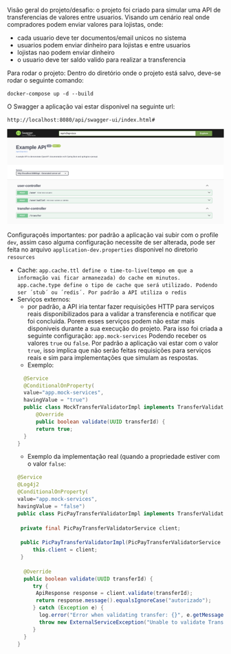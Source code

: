 Visão geral do projeto/desafio:
    o projeto foi criado para simular uma API de transferencias de valores entre usuarios. 
Visando um cenário real onde compradores podem enviar valores para lojistas, onde:
 - cada usuario deve ter documentos/email unicos no sistema
 - usuarios podem enviar dinheiro para lojistas e entre usuarios
 - lojistas nao podem enviar dinheiro
 - o usuario deve ter saldo valido para realizar a transferencia


Para rodar o projeto: 
    Dentro do diretório onde o projeto está salvo, deve-se rodar o seguinte comando:

    docker-compose up -d --build

O Swagger a aplicação vai estar disponivel na seguinte url: 

    http://localhost:8080/api/swagger-ui/index.html#

![img.png](img.png)

Configuraçoẽs importantes:
    por padrão a aplicação vai subir com o profile ``dev``, assim caso alguma configuração necessite de ser alterada, pode ser feita no arquivo ``application-dev.properties`` disponivel no diretorio ``resources`` 
- Cache: 
    ``` app.cache.ttl define o time-to-live(tempo em que a informação vai ficar armanezada) do cache em minutos. ``` 
    ``` app.cache.type define o tipo de cache que será utilizado. Podendo ser ´stub´ ou ´redis´. Por padrão a API utiliza o redis```
- Serviços externos:
  - por padrão, a API iria tentar fazer requisições HTTP para serviços reais disponibilizados para a validar a 
  transferencia e notificar que foi concluida. Porem esses serviços podem não estar mais disponiveis durante a sua execução do projeto. Para isso foi criada a seguinte configuração:
  ``app.mock-services`` Podendo receber os valores ``true`` ou ``false``. Por padrão a aplicação vai estar com o valor ``true``, isso implica que não serão feitas requisições para serviços reais e sim para implementações que simulam as respostas. 
  - Exemplo:
  ```java
    @Service
    @ConditionalOnProperty(
    value="app.mock-services",
    havingValue = "true")
    public class MockTransferValidatorImpl implements TransferValidatorService {
        @Override
        public boolean validate(UUID transferId) {
        return true;
    }
  }
  ```
  - Exemplo da implementação real (quando a propriedade estiver com o valor ``false``: 
  ```java
  @Service
  @Log4j2
  @ConditionalOnProperty(
  value="app.mock-services",
  havingValue = "false")
  public class PicPayTransferValidatorImpl implements TransferValidatorService {

   private final PicPayTransferValidatorService client;

   public PicPayTransferValidatorImpl(PicPayTransferValidatorService client) {
       this.client = client;
   }

    @Override
    public boolean validate(UUID transferId) {
       try {
        ApiResponse response = client.validate(transferId);
        return response.message().equalsIgnoreCase("autorizado");
       } catch (Exception e) {
         log.error("Error when validating transfer: {}", e.getMessage());
         throw new ExternalServiceException("Unable to validate Transfer: "+ e.getMessage());
       }
    }
  }